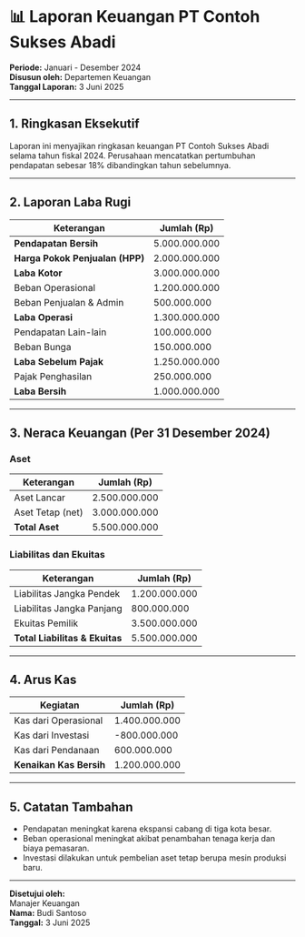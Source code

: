 # 📊 Laporan Keuangan PT Contoh Sukses Abadi
**Periode:** Januari - Desember 2024  
**Disusun oleh:** Departemen Keuangan  
**Tanggal Laporan:** 3 Juni 2025

---

## 1. Ringkasan Eksekutif
Laporan ini menyajikan ringkasan keuangan PT Contoh Sukses Abadi selama tahun fiskal 2024. Perusahaan mencatatkan pertumbuhan pendapatan sebesar 18% dibandingkan tahun sebelumnya.

---

## 2. Laporan Laba Rugi

| Keterangan              | Jumlah (Rp)       |
|-------------------------|------------------|
| **Pendapatan Bersih**   | 5.000.000.000     |
| **Harga Pokok Penjualan (HPP)** | 2.000.000.000     |
| **Laba Kotor**          | 3.000.000.000     |
| Beban Operasional       | 1.200.000.000     |
| Beban Penjualan & Admin| 500.000.000       |
| **Laba Operasi**        | 1.300.000.000     |
| Pendapatan Lain-lain    | 100.000.000       |
| Beban Bunga             | 150.000.000       |
| **Laba Sebelum Pajak**  | 1.250.000.000     |
| Pajak Penghasilan       | 250.000.000       |
| **Laba Bersih**         | 1.000.000.000     |

---

## 3. Neraca Keuangan (Per 31 Desember 2024)

### Aset
| Keterangan              | Jumlah (Rp)       |
|-------------------------|------------------|
| Aset Lancar             | 2.500.000.000     |
| Aset Tetap (net)        | 3.000.000.000     |
| **Total Aset**          | 5.500.000.000     |

### Liabilitas dan Ekuitas
| Keterangan              | Jumlah (Rp)       |
|-------------------------|------------------|
| Liabilitas Jangka Pendek| 1.200.000.000     |
| Liabilitas Jangka Panjang| 800.000.000      |
| Ekuitas Pemilik         | 3.500.000.000     |
| **Total Liabilitas & Ekuitas** | 5.500.000.000 |

---

## 4. Arus Kas

| Kegiatan                | Jumlah (Rp)       |
|-------------------------|------------------|
| Kas dari Operasional    | 1.400.000.000     |
| Kas dari Investasi      | -800.000.000      |
| Kas dari Pendanaan      | 600.000.000       |
| **Kenaikan Kas Bersih** | 1.200.000.000     |

---

## 5. Catatan Tambahan
- Pendapatan meningkat karena ekspansi cabang di tiga kota besar.
- Beban operasional meningkat akibat penambahan tenaga kerja dan biaya pemasaran.
- Investasi dilakukan untuk pembelian aset tetap berupa mesin produksi baru.

---

**Disetujui oleh:**  
Manajer Keuangan  
**Nama:** Budi Santoso  
**Tanggal:** 3 Juni 2025
